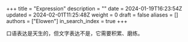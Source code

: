 +++
title = "Expression"
description = ""
date = 2024-01-19T16:23:54Z
updated = 2024-02-01T11:25:48Z
weight = 0
draft = false
aliases = []
authors = ["Elowen"]
in_search_index = true
+++

口语表达是天生的，但文字表达不是，它需要积累、磨练。
